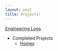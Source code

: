 ```yaml
---
layout: post
title: Projects!
---
```


[Engineering Logs](https://amarjandu.github.io/engineeringLogs/chem/platingMetals)

* Completed Projects
  * [Homey](https://github.com/amarjandu/SFSU-Homey)

